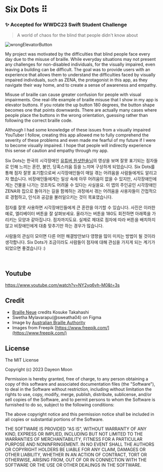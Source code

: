 # Six Dots ⠿

### ✨ Accepted for WWDC23 Swift Student Challenge

> A world of chaos for the blind that people didn't know about </br>

![wrongElevatorButton](https://github.com/dayo2n/WWDC23-Swift-Student-Challenge/assets/57654681/48e0a472-5b4a-41ed-8d41-7ab67376b16e)

My project was motivated by the difficulties that blind people face every day due to the misuse of braille. While everyday situations may not present any challenges for non-disabled individuals, for the visually impaired, even leaving a building can be difficult. The goal was to provide users with an experience that allows them to understand the difficulties faced by visually impaired individuals, such as ZENA, the protagonist in this app, as they navigate their way home, and to create a sense of awareness and empathy.

Misuse of braille can cause greater confusion for people with visual impairments. One real-life example of braille misuse that I show in my app is elevator buttons. If you rotate the up button 180 degrees, the button shape becomes one that points downwards. There are actually many cases where people place the buttons in the wrong orientation, guessing rather than following the correct braille code. 

Although I had some knowledge of these issues from a visually impaired YouTuber I follow, creating this app allowed me to fully comprehend the severity of these problems and even made me fearful of my future if I were to become visually impaired. I hope that people will indirectly experience this sense of caution and empathy through my app.

Six Dots는 한국의 시각장애인 [유튜버 원샷한솔님](https://www.youtube.com/@OneshotHansol)의 영상을 보며 잘못 표기되는 점자들로 인해 느끼는 혼란, 불안, 당혹스러움 등을 느끼며 구상하게 되었습니다. Six Dots를 통해 점자 잘못 표기함으로써 시각장애인들이 매일 겪는 어려움을 사람들에게도 알리고자 했습니다. 비장애인들에게는 일상 속에 아무 어려움이 없을 수 있지만, 시각장애인에게는 건물을 나가는 것조차도 어려울 수 있다는 사실을요. 이 앱의 주인공인 시각장애인 ZENA와 집으로 돌아가는 길을 함께하는 과정에서 겪는 어려움을 사용자들이 간접적으로 경험하고, 인식과 공감을 불러일으키는 것이 목표였습니다.  

점자를 잘못 사용하면 시각장애인들에게 큰 혼란을 야기할 수 있습니다. 사진은 이러한 예로, 엘리베이터 버튼을 잘 살펴보세요. 올라가는 버튼을 180도 회전하면 아래쪽을 가리키는 모양과 같아집니다. 점자까지도요. 실제로 제대로 점자에 따라 버튼을 배치하지 않고 비장애인에게 대충 맞추기만 하는 경우가 많습니다.

사람들의 관심이 모이면 다른 어떤 해결방안보다 영향을 많이 미치는 방법이 될 것이라 생각합니다. Six Dots가 조금이라도 사람들이 점자에 대해 관심을 가지게 되는 계기가 되었으면 좋겠습니다 :) 

</br>



## Youtube

https://www.youtube.com/watch?v=NY2yq6vh-M0&t=3s


## Credit
- [Braille Neue](https://brailleneue.com/) credits Kosuke Takahashi
- Swetha Mylavarapu(@sweatha04) on Figma 
- Image by [Australian Braille Authority](https://www.facebook.com/BrailleAustralia)
- Images from Freepik [https://www.freepik.com/](https://www.freepik.com/)

## License


The MIT License

Copyright (c) 2023 Dayeon Moon

Permission is hereby granted, free of charge, to any person obtaining a copy
of this software and associated documentation files (the "Software"), to deal
in the Software without restriction, including without limitation the rights
to use, copy, modify, merge, publish, distribute, sublicense, and/or sell
copies of the Software, and to permit persons to whom the Software is
furnished to do so, subject to the following conditions:

The above copyright notice and this permission notice shall be included in
all copies or substantial portions of the Software.

THE SOFTWARE IS PROVIDED "AS IS", WITHOUT WARRANTY OF ANY KIND, EXPRESS OR
IMPLIED, INCLUDING BUT NOT LIMITED TO THE WARRANTIES OF MERCHANTABILITY,
FITNESS FOR A PARTICULAR PURPOSE AND NONINFRINGEMENT. IN NO EVENT SHALL THE
AUTHORS OR COPYRIGHT HOLDERS BE LIABLE FOR ANY CLAIM, DAMAGES OR OTHER
LIABILITY, WHETHER IN AN ACTION OF CONTRACT, TORT OR OTHERWISE, ARISING FROM,
OUT OF OR IN CONNECTION WITH THE SOFTWARE OR THE USE OR OTHER DEALINGS IN
THE SOFTWARE.
